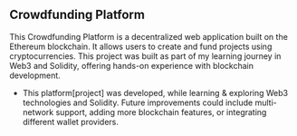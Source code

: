 ## Crowdfunding Platform

This Crowdfunding Platform is a decentralized web application built on the Ethereum blockchain. It allows users to create and fund projects using cryptocurrencies. This project was built as part of my learning journey in Web3 and Solidity, offering hands-on experience with blockchain development.

- This platform[project] was developed, while learning & exploring  Web3 technologies and  Solidity. Future improvements could include multi-network support, adding more blockchain features, or integrating different wallet providers.
